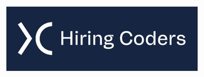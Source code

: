 ![logo-hiring-coders](https://github.com/diosneygomes/desafio-final-gama-academy-vtex/blob/main/logo-hiring-coders.png)





